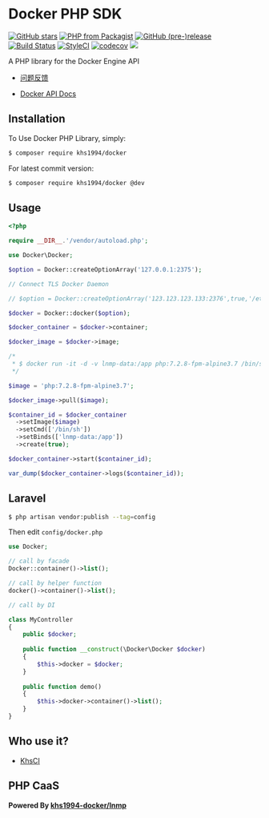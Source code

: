 # Docker PHP SDK

[![GitHub stars](https://img.shields.io/github/stars/khs1994-docker/libdocker.svg?style=social&label=Stars)](https://github.com/khs1994-docker/libdocker) [![PHP from Packagist](https://img.shields.io/packagist/php-v/khs1994/docker.svg)](https://packagist.org/packages/khs1994/docker) [![GitHub (pre-)release](https://img.shields.io/github/release/khs1994-docker/libdocker/all.svg)](https://github.com/khs1994-docker/libdocker/releases) [![Build Status](https://travis-ci.com/khs1994-docker/libdocker.svg?branch=master)](https://travis-ci.com/khs1994-docker/libdocker) [![StyleCI](https://styleci.io/repos/119828346/shield?branch=master)](https://styleci.io/repos/119828346)  [![codecov](https://codecov.io/gh/khs1994-docker/libdocker/branch/master/graph/badge.svg)](https://codecov.io/gh/khs1994-docker/libdocker) [![](https://img.shields.io/badge/AD-%E8%85%BE%E8%AE%AF%E4%BA%91%E5%AE%B9%E5%99%A8%E6%9C%8D%E5%8A%A1-blue.svg)](https://cloud.tencent.com/redirect.php?redirect=10058&cps_key=3a5255852d5db99dcd5da4c72f05df61)

A PHP library for the Docker Engine API

* [问题反馈](https://github.com/khs1994-docker/lnmp/issues/332)

* [Docker API Docs](https://docs.docker.com/engine/api/v1.37/)

## Installation

To Use Docker PHP Library, simply:

```bash
$ composer require khs1994/docker
```

For latest commit version:

```bash
$ composer require khs1994/docker @dev
```

## Usage

```php
<?php

require __DIR__.'/vendor/autoload.php';

use Docker\Docker;

$option = Docker::createOptionArray('127.0.0.1:2375');

// Connect TLS Docker Daemon

// $option = Docker::createOptionArray('123.123.123.133:2376',true,'/etc/docker/cert');

$docker = Docker::docker($option);

$docker_container = $docker->container;

$docker_image = $docker->image;

/*
 * $ docker run -it -d -v lnmp-data:/app php:7.2.8-fpm-alpine3.7 /bin/sh
 */

$image = 'php:7.2.8-fpm-alpine3.7';

$docker_image->pull($image);

$container_id = $docker_container
  ->setImage($image)
  ->setCmd(['/bin/sh'])
  ->setBinds(['lnmp-data:/app'])
  ->create(true);

$docker_container->start($container_id);

var_dump($docker_container->logs($container_id));
```

## Laravel

```bash
$ php artisan vendor:publish --tag=config
```

Then edit `config/docker.php`

```php
use Docker;

// call by facade
Docker::container()->list();

// call by helper function
docker()->container()->list();

// call by DI

class MyController
{
    public $docker;
    
    public function __construct(\Docker\Docker $docker)
    {
        $this->docker = $docker;
    }
    
    public function demo()
    {
        $this->docker->container()->list();
    }
}
```

## Who use it?

* [KhsCI](https://github.com/khs1994-php/khsci)

## PHP CaaS

**Powered By [khs1994-docker/lnmp](https://github.com/khs1994-docker/lnmp)**
